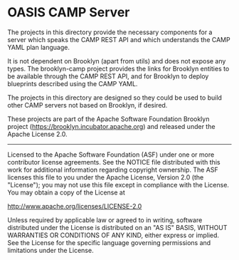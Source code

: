 OASIS CAMP Server
=================

The projects in this directory provide the necessary components for a server which 
speaks the CAMP REST API and which understands the CAMP YAML plan language.

It is not dependent on Brooklyn (apart from utils) and does not expose any
types.  The brooklyn-camp project provides the links for Brooklyn entities
to be available through the CAMP REST API, and for Brooklyn to deploy blueprints
described using the CAMP YAML.

The projects in this directory are designed so they could be used to build
other CAMP servers not based on Brooklyn, if desired.

These projects are part of the Apache Software Foundation Brooklyn project
(https://brooklyn.incubator.apache.org) and released under the Apache License 2.0.

----
Licensed to the Apache Software Foundation (ASF) under one 
or more contributor license agreements.  See the NOTICE file
distributed with this work for additional information
regarding copyright ownership.  The ASF licenses this file
to you under the Apache License, Version 2.0 (the
"License"); you may not use this file except in compliance
with the License.  You may obtain a copy of the License at

 http://www.apache.org/licenses/LICENSE-2.0

Unless required by applicable law or agreed to in writing,
software distributed under the License is distributed on an
"AS IS" BASIS, WITHOUT WARRANTIES OR CONDITIONS OF ANY 
KIND, either express or implied.  See the License for the 
specific language governing permissions and limitations
under the License.